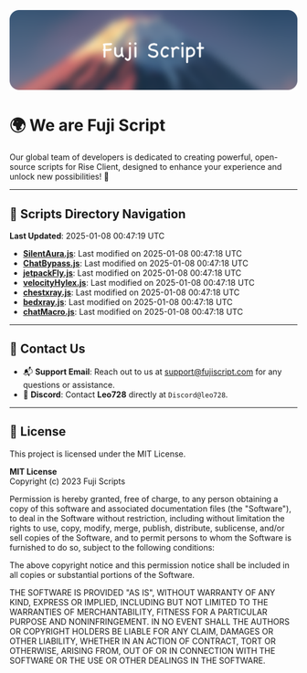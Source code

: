 ![Banner](.github/b.webp)

# 🌍 **We are Fuji Script**

Our global team of developers is dedicated to creating powerful, open-source scripts for Rise Client, designed to enhance your experience and unlock new possibilities! 🌟

---
<!-- SCRIPTS_NAVIGATION_START -->
## 📂 **Scripts Directory Navigation**

**Last Updated**: 2025-01-08 00:47:19 UTC

- **[SilentAura.js](scripts/SilentAura.js)**: Last modified on 2025-01-08 00:47:18 UTC
- **[ChatBypass.js](scripts/ChatBypass.js)**: Last modified on 2025-01-08 00:47:18 UTC
- **[jetpackFly.js](scripts/jetpackFly.js)**: Last modified on 2025-01-08 00:47:18 UTC
- **[velocityHylex.js](scripts/velocityHylex.js)**: Last modified on 2025-01-08 00:47:18 UTC
- **[chestxray.js](scripts/chestxray.js)**: Last modified on 2025-01-08 00:47:18 UTC
- **[bedxray.js](scripts/bedxray.js)**: Last modified on 2025-01-08 00:47:18 UTC
- **[chatMacro.js](scripts/chatMacro.js)**: Last modified on 2025-01-08 00:47:18 UTC

<!-- SCRIPTS_NAVIGATION_END -->

---

## 💬 **Contact Us**  
- 📬 **Support Email**: Reach out to us at [support@fujiscript.com](mailto:support@fujiscript.com) for any questions or assistance.  
- 💬 **Discord**: Contact **Leo728** directly at `Discord@leo728`.

---

## 📜 **License**

This project is licensed under the MIT License.  

**MIT License**  
Copyright (c) 2023 Fuji Scripts  

Permission is hereby granted, free of charge, to any person obtaining a copy of this software and associated documentation files (the "Software"), to deal in the Software without restriction, including without limitation the rights to use, copy, modify, merge, publish, distribute, sublicense, and/or sell copies of the Software, and to permit persons to whom the Software is furnished to do so, subject to the following conditions:  

The above copyright notice and this permission notice shall be included in all copies or substantial portions of the Software.  

THE SOFTWARE IS PROVIDED "AS IS", WITHOUT WARRANTY OF ANY KIND, EXPRESS OR IMPLIED, INCLUDING BUT NOT LIMITED TO THE WARRANTIES OF MERCHANTABILITY, FITNESS FOR A PARTICULAR PURPOSE AND NONINFRINGEMENT. IN NO EVENT SHALL THE AUTHORS OR COPYRIGHT HOLDERS BE LIABLE FOR ANY CLAIM, DAMAGES OR OTHER LIABILITY, WHETHER IN AN ACTION OF CONTRACT, TORT OR OTHERWISE, ARISING FROM, OUT OF OR IN CONNECTION WITH THE SOFTWARE OR THE USE OR OTHER DEALINGS IN THE SOFTWARE.  
